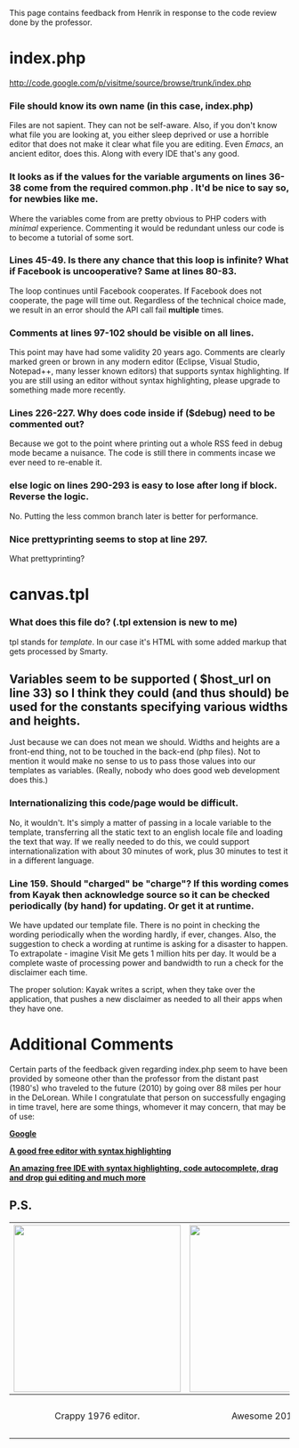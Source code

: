This page contains feedback from Henrik in response to the code review done by the professor.

# index.php #
http://code.google.com/p/visitme/source/browse/trunk/index.php

### File should know its own name (in this case, index.php) ###
Files are not sapient. They can not be self-aware. Also, if you don't know what file you are looking at, you either sleep deprived or use a horrible editor that does not make it clear what file you are editing. Even _Emacs_, an ancient editor, does this. Along with every IDE that's any good.

### It looks as if the values for the variable arguments on lines 36-38 come from the required common.php . It'd be nice to say so, for newbies like me. ###
Where the variables come from are pretty obvious to PHP coders with _minimal_ experience. Commenting it would be redundant unless our code is to become a tutorial of some sort.

### Lines 45-49. Is there any chance that this loop is infinite? What if Facebook is uncooperative?	Same at lines 80-83. ###
The loop continues until Facebook cooperates. If Facebook does not cooperate, the page will time out. Regardless of the technical choice made, we result in an error should the API call fail **multiple** times.

### Comments at lines 97-102 should be visible on all lines. ###
This point may have had some validity 20 years ago. Comments are clearly marked green or brown in any modern editor (Eclipse, Visual Studio, Notepad++, many lesser known editors) that supports syntax highlighting. If you are still using an editor without syntax highlighting, please upgrade to something made more recently.

### Lines 226-227. Why does code inside if ($debug) need to be commented out? ###
Because we got to the point where printing out a whole RSS feed in debug mode became a nuisance. The code is still there in comments incase we ever need to re-enable it.

### else logic on lines 290-293 is easy to lose after long if block. Reverse the logic. ###
No. Putting the less common branch later is better for performance.

### Nice prettyprinting seems to stop at line 297. ###
What prettyprinting?

# canvas.tpl #
### What does this file do? (.tpl extension is new to me) ###
tpl stands for _template_. In our case it's HTML with some added markup that gets processed by Smarty.

## Variables seem to be supported ( $host\_url on line 33) so I think they could (and thus should) be used for the constants specifying various widths and heights. ##
Just because we can does not mean we should. Widths and heights are a front-end thing, not to be touched in the back-end (php files). Not to mention it would make no sense to us to pass those values into our templates as variables. (Really, nobody who does good web development does this.)

### Internationalizing this code/page would be difficult. ###
No, it wouldn't. It's simply a matter of passing in a locale variable to the template, transferring all the static text to an english locale file and loading the text that way. If we really needed to do this, we could support internationalization with about 30 minutes of work, plus 30 minutes to test it in a different language.

### Line 159. Should "charged" be "charge"? If this wording comes from Kayak then acknowledge source so it can be checked periodically (by hand) for updating. Or get it at runtime. ###
We have updated our template file. There is no point in checking the wording periodically when the wording hardly, if ever, changes. Also, the suggestion to check a wording at runtime is asking for a disaster to happen. To extrapolate - imagine Visit Me gets 1 million hits per day. It would be a complete waste of processing power and bandwidth to run a check for the disclaimer each time.

The proper solution: Kayak writes a script, when they take over the application, that pushes a new disclaimer as needed to all their apps when they have one.

# Additional Comments #
Certain parts of the feedback given regarding index.php seem to have been provided by someone other than the professor from the distant past (1980's) who traveled to the future (2010) by going over 88 miles per hour in the DeLorean. While I congratulate that person on successfully engaging in time travel, here are some things, whomever it may concern, that may be of use:

**[Google](http://www.google.com/search?hl=en&q=smarty+tpl+tutorial)**

**[A good free editor with syntax highlighting](http://notepad-plus.sourceforge.net/uk/site.htm)**

**[An amazing free IDE with syntax highlighting, code autocomplete, drag and drop gui editing and much more](http://www.microsoft.com/Express/)**

## P.S. ##

|<a href='http://img98.imageshack.us/img98/6766/vieditor1.png'><img src='http://img98.imageshack.us/img98/6766/vieditor1.png' height='300' /></a>|<a href='http://img443.imageshack.us/img443/6136/0224visualstudio.jpg'><img src='http://img443.imageshack.us/img443/6136/0224visualstudio.jpg' height='300' /></a>|<a href='http://img119.imageshack.us/img119/3489/notepadplus3d4255bat7.png'><img src='http://img119.imageshack.us/img119/3489/notepadplus3d4255bat7.png' height='300' /></a>|
|:-----------------------------------------------------------------------------------------------------------------------------------------------|:-----------------------------------------------------------------------------------------------------------------------------------------------------------------|:---------------------------------------------------------------------------------------------------------------------------------------------------------------------------|
|<p align='center'>Crappy 1976 editor.</p>|<p align='center'>Awesome 2010 IDE</p>|<p align='center'>What most of us use for Visit Me and other web development.</p>|